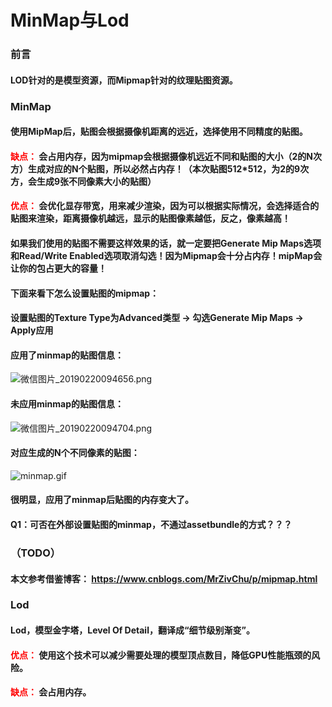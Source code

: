 # MinMap与Lod
### 前言
#### LOD针对的是模型资源，而Mipmap针对的纹理贴图资源。
### MinMap
#### 使用MipMap后，贴图会根据摄像机距离的远近，选择使用不同精度的贴图。
#### <font color=red>缺点：</font> 会占用内存，因为mipmap会根据摄像机远近不同和贴图的大小（2的N次方）生成对应的N个贴图，所以必然占内存！（本次贴图512*512，为2的9次方，会生成9张不同像素大小的贴图）
#### <font color=red>优点：</font> 会优化显存带宽，用来减少渲染，因为可以根据实际情况，会选择适合的贴图来渲染，距离摄像机越远，显示的贴图像素越低，反之，像素越高！
#### 如果我们使用的贴图不需要这样效果的话，就一定要把Generate Mip Maps选项和Read/Write Enabled选项取消勾选！因为Mipmap会十分占内存！mipMap会让你的包占更大的容量！
#### 下面来看下怎么设置贴图的mipmap：
#### 设置贴图的Texture Type为Advanced类型 → 勾选Generate Mip Maps → Apply应用
#### 应用了minmap的贴图信息：
![微信图片_20190220094656.png](https://i.loli.net/2019/02/20/5c6cb1a670362.png)
#### 未应用minmap的贴图信息：
![微信图片_20190220094704.png](https://i.loli.net/2019/02/20/5c6cb1c78052d.png)
#### 对应生成的N个不同像素的贴图：
![minmap.gif](https://i.loli.net/2019/02/20/5c6cb2483febd.gif)
#### 很明显，应用了minmap后贴图的内存变大了。
#### Q1：可否在外部设置贴图的minmap，不通过assetbundle的方式？？？
### （TODO）
#### 本文参考借鉴博客： https://www.cnblogs.com/MrZivChu/p/mipmap.html
### Lod
#### Lod，模型金字塔，Level Of Detail，翻译成“细节级别渐变”。
#### <font color=red>优点：</font> 使用这个技术可以减少需要处理的模型顶点数目，降低GPU性能瓶颈的风险。
#### <font color=red>缺点：</font> 会占用内存。
